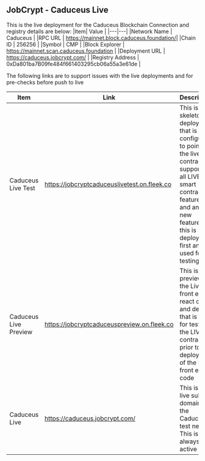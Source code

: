## JobCrypt - Caduceus Live 
This is the live deployment for the Caduceus Blockchain 
Connection and registry details are below:
|Item| Value | 
|---|---| 
|Network Name | Caduceus |
|RPC URL | https://mainnet.block.caduceus.foundation/|
|Chain ID | 256256 |
|Symbol | CMP |
|Block Explorer | https://mainnet.scan.caduceus.foundation |
|Deployment URL | https://caduceus.jobcrypt.com/ |
|Registry Address | 0xDa801ba7B09fe484f661403295cb06a55a3e61de | 

The following links are to support issues with the live deployments and for pre-checks before push to live 

|Item | Link | Description 
|-----| -----| ------ | 
|Caduceus Live Test | https://jobcryptcaduceuslivetest.on.fleek.co | This is the skeleton deployment that is configured to point to the live contracts supporting all LIVE smart contract features and any new features, this is deployed first and used for testing | 
|Caduceus Live Preview | https://jobcryptcaduceuspreview.on.fleek.co | This is the preview of the Live front end react code and design that is used for testing the LIVE contract prior to deployment of the LIVE front end code|
|Caduceus Live | https://caduceus.jobcrypt.com/ | This is the live sub domain for the Caduceus test net. This is always active |



